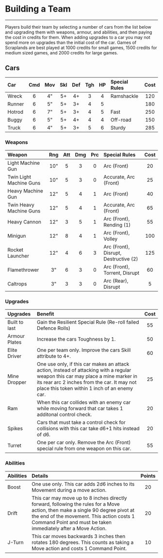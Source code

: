 # Building a Team

---

Players build their team by selecting a number of cars from the list below and upgrading them with weapons, armour, and abilities, and then paying the cost in credits for them. When adding upgrades to a car you may not spend more on upgrades than the initial cost of the car. Games of Scraplands are best played at 1000 credits for small games, 1500 credits for medium sized games, and 2000 credits for large games.

## Cars

| Car                | Cmd | Mov | Skl | Def | Tgh | HP  | Special Rules         | Cost   |
| :----------------- | :-: | :-: | :-: | :-: | :-: | :-: | :---------------------| :----: |
| Wreck              |  6  |  4" |  5+ |  4+ |  3  |  4  | Ramshackle            | 120    |
| Runner             |  6  |  5" |  5+ |  3+ |  4  |  5  |                       | 180    |
| Hotrod             |  6  |  7" |  5+ |  3+ |  4  |  5  | Fast                  | 250    |
| Buggy              |  6  |  5" |  5+ |  4+ |  4  |  4  | Off-road              | 150    |
| Truck              |  6  |  4" |  5+ |  3+ |  5  |  6  | Sturdy                | 285    |

### Weapons

| Weapon                    | Rng | Att | Dmg | Prc | Special Rules                         | Cost   |
| :------------------------ | :-: | :-: | :-: | :-: | :------------------------------------ | :----: |
| Light Machine Gun         | 10" | 5   |  3  |  0  | Arc (Front)                           | 20     |
| Twin Light Machine Guns   | 10" | 5   |  3  |  0  | Accurate, Arc (Front)                 | 25     |
| Heavy Machine Gun         | 12" | 5   |  4  |  1  | Arc (Front)                           | 40     |
| Twin Heavy Machine Guns   | 12" | 5   |  4  |  1  | Accurate, Arc (Front)                 | 65     |
| Heavy Cannon              | 12" | 3   |  5  |  1  | Arc (Front), Rending (1)              | 55     |
| Minigun                   | 12" | 8   |  4  |  1  | Arc (Front), Volley                   | 100    |
| Rocket Launcher           | 12" | 4   |  6  |  3  | Arc (Front), Disrupt, Destructive (2) | 125    |
| Flamethrower              | 3"  | 6   |  3  |  0  | Arc (Front), Torrent, Disrupt         | 60     |
| Caltrops                  | 3"  | 3   |  3  |  0  | Arc (Rear), Disrupt                   | 5      |

### Upgrades 

| Upgrades  | Benefit | Cost   |
| :-------- | :------ | :----: |
| Built to last | Gain the Resilient Special Rule (Re-roll failed Defence Rolls) | 55 |
| Armour Plates | Increase the cars Toughness by 1. | 50 |
| Elite Driver | One per team only. Improve the cars Skill attribute to 4+. | 60 |
| Mine Dropper | One use only, if this car makes an attack action, instead of attacking with a regular weapon this car may place a mine marker in its rear arc 2 inches from the car. It may not place this token within 1 inch of an enemy car. | 25 |
| Ram | When this car collides with an enemy car while moving forward that car takes 1 additonal control check. | 20 |
| Spikes | Cars that must take a control check for collisions with this car take d6+1 hits instead of d6. | 20 |
| Turret | One per car only. Remove the Arc (Front) special rule from one weapon on this car. | 55 |

### Abilities

| Abilities | Details | Points |
| :-------- | :------ | :----: |
| Boost | One use only. This car adds 2d6 inches to its Movement during a move action. | 20 |
| Drift | This car may move up to 8 inches directly forward, following the rules for a Move action, then make a single 90 degree pivot at the end of the movement. This action costs 1 Command Point and must be taken immediately after a Move Action. | 20 |
| J-Turn | This car moves backwards 3 inches then rotates 180 degrees. This counts as taking a Move action and costs 1 Command Point. | 10 |